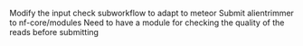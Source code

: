 Modify the input check subworkflow to adapt to meteor
Submit alientrimmer to nf-core/modules
Need to have a module for checking the quality of the reads before submitting
